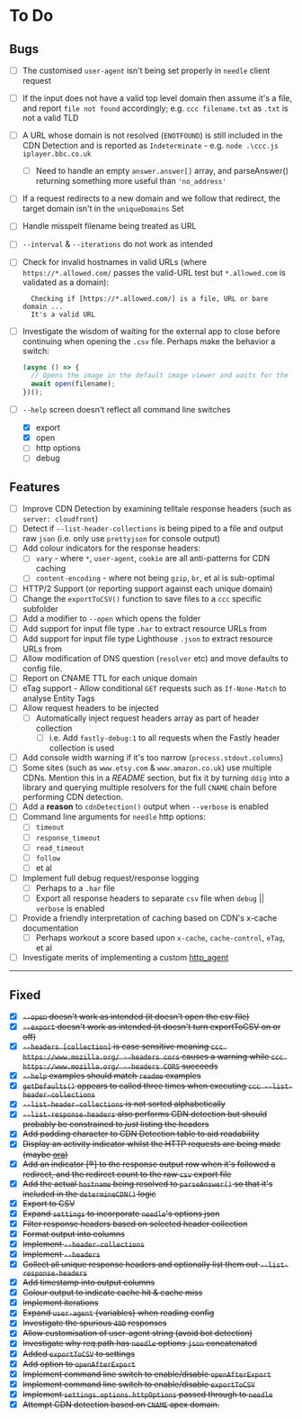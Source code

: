 # To Do

## Bugs

* [ ] The customised `user-agent` isn't being set properly in `needle` client request
* [ ] If the input does not have a valid top level domain then assume it's a file, and report `file not found` accordingly; e.g. `ccc filename.txt` as `.txt` is not a valid TLD
* [ ] A URL whose domain is not resolved (`ENOTFOUND`) is still included in the CDN Detection and is reported as `Indeterminate` - e.g. `node .\ccc.js iplayer.bbc.co.uk`
  * [ ] Need to handle an empty `answer.answer[]` array, and parseAnswer() returning something more useful than `'no_address'`
* [ ] If a request redirects to a new domain and we follow that redirect, the target domain isn't in the `uniqueDomains` Set
* [ ] Handle misspelt filename being treated as URL
* [ ] `--interval` & `--iterations` do not work as intended
* [ ] Check for invalid hostnames in valid URLs (where `https://*.allowed.com/` passes the valid-URL test but `*.allowed.com` is validated as a domain):

  ```text
    Checking if [https://*.allowed.com/] is a file, URL or bare domain ...
    It's a valid URL
  ```

* [ ] Investigate the wisdom of waiting for the external app to close before continuing when opening the `.csv` file. Perhaps make the behavior a switch:

  ```JavaScript
  (async () => {
    // Opens the image in the default image viewer and waits for the opened app to quit.
    await open(filename);
  })();
  ```

* [ ] `--help` screen doesn't reflect all command line switches
  * [X] export
  * [X] open
  * [ ] http options
  * [ ] debug

## Features

* [ ] Improve CDN Detection by examining telltale response headers (such as `server: cloudfront`)
* [ ] Detect if `--list-header-collections` is being piped to a file and output raw `json` (i.e. only use `prettyjson` for console output)
* [ ] Add colour indicators for the response headers:
  * [ ] `vary` - where `*`, `user-agent`, `cookie` are all anti-patterns for CDN caching
  * [ ] `content-encoding` - where not being `gzip`, `br`, et al is sub-optimal
* [ ] HTTP/2 Support (or reporting support against each unique domain)
* [ ] Change the `exportToCSV()` function to save files to a `ccc` specific subfolder
* [ ] Add a modifier to `--open` which opens the folder
* [ ] Add support for input file type `.har` to extract resource URLs from
* [ ] Add support for input file type Lighthouse `.json` to extract resource URLs from
* [ ] Allow modification of DNS question (`resolver` etc) and move defaults to config file.
* [ ] Report on CNAME TTL for each unique domain
* [ ] eTag support - Allow conditional `GET` requests such as `If-None-Match` to analyse Entity Tags
* [ ] Allow request headers to be injected
  * [ ] Automatically inject request headers array as part of header collection
    * [ ] i.e. Add `fastly-debug:1` to all requests when the Fastly header collection is used
* [ ] Add console width warning if it's too narrow (`process.stdout.columns`)
* [ ] Some sites (such as `www.etsy.com` & `www.amazon.co.uk`) use multiple CDNs. Mention this in a *README* section, but fix it by turning `ddig` into a library and querying multiple resolvers for the full `CNAME` chain before performing CDN detection.
* [ ] Add a **reason** to `cdnDetection()` output when `--verbose` is enabled
* [ ] Command line arguments for `needle` http options:
  * [ ] `timeout`
  * [ ] `response_timeout`
  * [ ] `read_timeout`
  * [ ] `follow`
  * [ ] et al
* [ ] Implement full debug request/response logging
  * [ ] Perhaps to a `.har` file
  * [ ] Export all response headers to separate `csv` file when `debug` || `verbose` is enabled
* [ ] Provide a friendly interpretation of caching based on CDN's x-cache documentation
  * [ ] Perhaps workout a score based upon `x-cache`, `cache-control`, `eTag`, et al
* [ ] Investigate merits of implementing a custom [http_agent](https://nodejs.org/api/http.html#http_class_http_agent)

---

## Fixed

* [X] ~~`--open` doesn't work as intended (it doesn't open the csv file)~~
* [X] ~~`--export` doesn't work as intended (it doesn't turn exportToCSV on or off)~~
* [X] ~~`--headers [collection]` is case sensitive meaning `ccc https://www.mozilla.org/ --headers cors` causes a warning while `ccc https://www.mozilla.org/ --headers CORS` succeeds~~
* [X] ~~`--help` examples should match `readme` examples~~
* [X] ~~`getDefaults()` appears to called three times when executing `ccc --list-header-collections`~~
* [X] ~~`--list-header-collections` is not sorted alphabetically~~
* [X] ~~`--list-response-headers` also performs CDN detection but should probably be constrained to *just* listing the headers~~
* [X] ~~Add padding character to CDN Detection table to aid readability~~
* [X] ~~Display an activity indicator whilst the HTTP requests are being made (maybe [ora](https://www.npmjs.com/package/ora))~~
* [X] ~~Add an indicator [®] to the response output row when it's followed a redirect, and the redirect count to the raw `csv` export file~~
* [X] ~~Add the actual `hostname` being resolved to `parseAnswer()` so that it's included in the `determineCDN()` logic~~
* [X] ~~Export to CSV~~
* [X] ~~Expand `settings` to incorporate `needle`'s options json~~
* [X] ~~Filter response headers based on selected header collection~~
* [X] ~~Format output into columns~~
* [X] ~~Implement `--header-collections`~~
* [X] ~~Implement `--headers`~~
* [X] ~~Collect all unique response headers and optionally list them out `--list-response-headers`~~
* [X] ~~Add timestamp into output columns~~
* [X] ~~Colour output to indicate cache hit & cache miss~~
* [X] ~~Implement iterations~~
* [X] ~~Expand `user-agent` {variables} when reading config~~
* [X] ~~Investigate the spurious `400` responses~~
* [X] ~~Allow customisation of user-agent string (avoid bot detection)~~
* [X] ~~Investigate why req.path has `needle` options `json` concatenated~~
* [X] ~~Added `exportToCSV` to settings~~
* [X] ~~Add option to `openAfterExport`~~
* [X] ~~Implement command line switch to enable/disable `openAfterExport`~~
* [X] ~~Implement command line switch to enable/disable `exportToCSV`~~
* [X] ~~Implement `settings.options.httpOptions` passed through to `needle`~~
* [X] ~~Attempt CDN detection based on `CNAME` apex domain.~~
